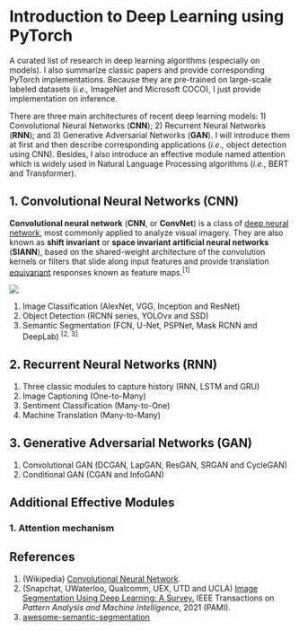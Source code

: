 # Introduction to Deep Learning using PyTorch

A curated list of research in deep learning algorithms (especially on models). I also summarize classic papers and provide corresponding PyTorch implementations. Because they are pre-trained on large-scale labeled datasets (*i.e.,* ImageNet and Microsoft COCO), I just provide implementation on inference.<br>

There are  three main architectures of recent deep learning models: 1) Convolutional Neural Networks (**CNN**); 2) Recurrent Neural Networks (**RNN**); and 3) Generative Adversarial Networks (**GAN**). I will introduce them at first and then describe corresponding applications (*i.e.,* object detection using CNN). Besides, I also introduce an effective module named attention which is widely used in Natural Language Processing algorithms (*i.e.,* BERT and Transformer).<br>

## 1. Convolutional Neural Networks (CNN)

**Convolutional neural network** (**CNN**, or **ConvNet**) is a class of [deep neural network](https://en.wikipedia.org/wiki/Deep_neural_network), most commonly applied to analyze visual imagery. They are also known as **shift invariant** or **space invariant artificial neural networks** (**SIANN**), based on the shared-weight architecture of the convolution kernels or filters that slide along input features and provide translation [equivariant](https://en.wikipedia.org/wiki/Equivariant_map) responses known as feature maps.<sup>[1]</sup>

![](https://github.com/YanLu-nyu/IntroDL-pytorch/blob/master/images/cnn_arch.jpg)

1. Image Classification (AlexNet, VGG, Inception and ResNet)
2. Object Detection (RCNN series, YOLOvx and SSD)
3. Semantic Segmentation (FCN, U-Net, PSPNet, Mask RCNN and DeepLab) <sup>[2, 3]</sup>

## 2. Recurrent Neural Networks (RNN)

1. Three classic modules to capture history (RNN, LSTM and GRU)
2. Image Captioning (One-to-Many)
3. Sentiment Classification (Many-to-One)
4. Machine Translation (Many-to-Many)

## 3. Generative Adversarial Networks (GAN)

1. Convolutional GAN (DCGAN, LapGAN, ResGAN, SRGAN and CycleGAN)
2. Conditional GAN (CGAN and InfoGAN)

## Additional Effective Modules

### 1. Attention mechanism

## References

1. (Wikipedia) [Convolutional Neural Network](https://en.wikipedia.org/wiki/Convolutional_neural_network).
2. (Snapchat, UWaterloo, Qualcomm, UEX, UTD and UCLA) [Image Segmentation Using Deep Learning: A Survey.](https://arxiv.org/abs/2001.05566) IEEE Transactions on *Pattern Analysis and Machine Intelligence*, 2021 (PAMI).
3. [awesome-semantic-segmentation](https://github.com/mrgloom/awesome-semantic-segmentation)


